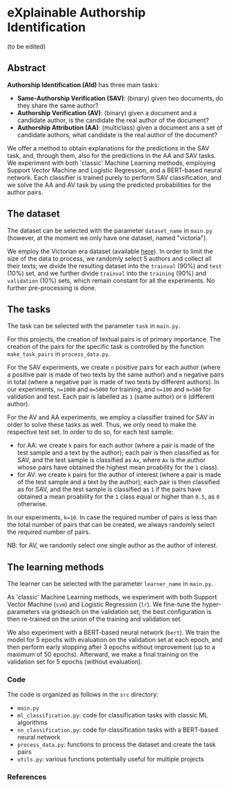# eXplainable Authorship Identification
(to be edited) 

## Abstract
**Authorship Identification (AId)** has three main tasks: 

- **Same-Authorship Verification (SAV)**: (binary) given two documents, do they share the same author?
- **Authorship Verification (AV)**: (binary) given a document and a candidate author, is the candidate the real author of the document?
- **Authorship Attribution (AA)**: (multiclass) given a document ans a set of candidate authors, what candidate is the real author of the document?

We offer a method to obtain explanations for the predictions in the SAV task, and, through them, also for the predictions in the AA and SAV tasks. We experiment with both 'classic' Machine Learning methods, employing Support Vector Machine and Logistic Regression, and a BERT-based neural network. Each classifier is trained purely to perform SAV classification, and we solve the AA and AV task by using the predicted probabilities for the author pairs.


## The dataset
The dataset can be selected with the parameter `dataset_name` in `main.py` (however, at the moment we only have one dataset, named "victoria").

We employ the Victorian era dataset (available [here](https://dataworks.iupui.edu/handle/11243/23)). In order to limit the size of the data to process, we randomly select 5 authors and collect all their texts; we divide the resulting dataset into the `trainval` (90%) and `test` (10%) set, and we further divide `trainval` into the `training` (90%) and `validation` (10%) sets, which remain constant for all the experiments. No further pre-processing is done.


## The tasks
The task can be selected with the parameter `task` in `main.py`.

For this projects, the creation of textual pairs is of primary importance. The creation of the pairs for the specific task is controlled by the function `make_task_pairs` in `process_data.py`.

For the SAV experiments, we create `n` positive pairs for each author (where a positive pair is made of two texts by the same author) and `m` negative pairs in total (where a negative pair is made of two texts by different authors). In our experiments, `n=1000` and `m=5000` for training, and `n=100` and `m=500` for validation and test. Each pair is labelled as `1` (same author) or `0` (different author).

For the AV and AA experiments, we employ a classifier trained for SAV in order to solve these tasks as well. Thus, we only need to make the respective test set. In order to do so, for each test sample:

- for AA: we create `k` pairs for each author (where a pair is made of the test sample and a text by the author); each pair is then classified as for SAV, and the test sample is classified as `Ax`, where `Ax` is the author whose pairs have obtained the highest mean proability for the `1` class).
- for AV: we create `k` pairs for the author of interest (where a pair is made of the test sample and a text by the author); each pair is then classified as for SAV, and the test sample is classified as `1` if the pairs have obtained a mean proability for the `1` class equal or higher than `0.5`, as `0` otherwise.

In our experiments, `k=10`. In case the required number of pairs is less than the total number of pairs that can be created, we always randomly select the required number of pairs.

NB: for AV, we randomly select one single author as the author of interest.


## The learning methods
The learner can be selected with the parameter `learner_name` in `main.py`.

As 'classic' Machine Learning methods, we experiment with both Support Vector Machine (`svm`) and Logistic Regression (`lr`). We fine-tune the hyper-parameters via gridseach on the validation set; the best configuration is then re-trained on the union of the training and validation set. 

We also experiment with a BERT-based neural network (`bert`). We train the model for 5 epochs with evaluation on the validation set at each epoch, and then perform early stopping after 3 epochs without improvement (up to a maximum of 50 epochs). Afterward, we make a final training on the validation set for 5 epochs (without evaluation).


### Code 
The code is organized as follows in the `src` directory:

- `main.py`
- `ml_classification.py`: code for classification tasks with classic ML algorithms
- `nn_classification.py`: code for classification tasks with a BERT-based neural network
- `process_data.py`: functions to process the dataset and create the task pairs
- `utils.py`: various functions potentially useful for multiple projects 
 
 


### References

